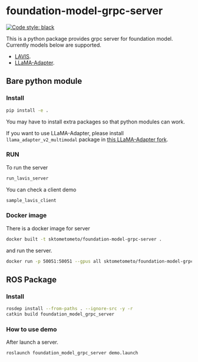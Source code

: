 # foundation-model-grpc-server

[![Code style: black](https://img.shields.io/badge/code%20style-black-000000.svg)](https://github.com/psf/black)

This is a python package provides grpc server for foundation model.
Currently models below are supported.

- [LAVIS](https://github.com/salesforce/LAVIS).
- [LLaMA-Adapter](https://github.com/OpenGVLab/LLaMA-Adapter).

## Bare python module

### Install

```bash
pip install -e .
```

You may have to install extra packages so that python modules can work.

If you want to use LLaMA-Adapter, please install `llama_adapter_v2_multimodal` package in [this LLaMA-Adapter fork](https://github.com/sktometometo/LLaMA-Adapter).

### RUN

To run the server

```bash
run_lavis_server
```

You can check a client demo

```bash
sample_lavis_client
```

### Docker image

There is a docker image for server

```bash
docker built -t sktometometo/foundation-model-grpc-server .
```

and run the server.

```bash
docker run -p 50051:50051 --gpus all sktometometo/foundation-model-grpc-server
```

## ROS Package

### Install

```bash
rosdep install --from-paths . --ignore-src -y -r
catkin build foundation_model_grpc_server
```

### How to use demo

After launch a server.

```bash
roslaunch foundation_model_grpc_server demo.launch
```

